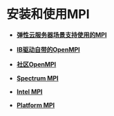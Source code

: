 # 安装和使用MPI<a name="ZH-CN_TOPIC_0132727308"></a>

-   **[弹性云服务器场景支持使用的MPI](弹性云服务器场景支持使用的MPI.md)**  

-   **[IB驱动自带的OpenMPI](IB驱动自带的OpenMPI.md)**  

-   **[社区OpenMPI](社区OpenMPI.md)**  

-   **[Spectrum MPI](Spectrum-MPI.md)**  

-   **[Intel MPI](Intel-MPI.md)**  

-   **[Platform MPI](Platform-MPI.md)**  


